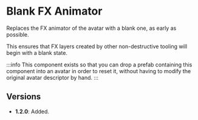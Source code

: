 ﻿# Blank FX Animator

Replaces the FX animator of the avatar with a blank one, as early as possible.

This ensures that FX layers created by other non-destructive tooling will begin with a blank state.

:::info
This component exists so that you can drop a prefab containing this component into an avatar in order to reset it,
without having to modify the original avatar descriptor by hand.
:::

## Versions

- **1.2.0**: Added.
